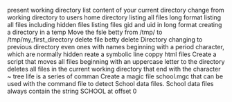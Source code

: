 present working directory
list content of your current directory
change from working directory to users home directory
listing all files long format
listing all files including hidden files
listing files gid and uid in long format
creating a directory in a temp
Move the fsle betty from /tmp/ to /tmp/my_first_directory
delete file betty
delete Directory
changing to previous directory
even ones with names beginning with a period character, which are normally hidden
reate a symbolic line
coppy html files
Create a script that moves all files beginning with an uppercase letter to the directory
deletes all files in the current working directory that end with the character ~
tree
life is a series of comman
Create a magic file school.mgc that can be used with the command file to detect School data files. School data files always contain the string SCHOOL at offset 0
